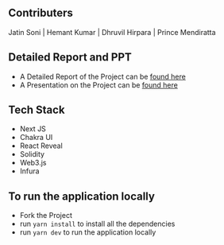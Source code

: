 ## Contributers
Jatin Soni | Hemant Kumar | Dhruvil Hirpara | Prince Mendiratta

## Detailed Report and PPT
- A Detailed Report of the Project can be [found here](https://drive.google.com/drive/folders/17vXqLRU2BRRNpVA6rdyMfPYSWPh_mZRX?usp=sharing)
- A Presentation on the Project can be [found here](https://www.canva.com/design/DAE6xGb6TCI/dO_chqaj-7IeiIVvmys7pg/view?utm_content=DAE6xGb6TCI&utm_campaign=designshare&utm_medium=link2&utm_source=sharebutton)

## Tech Stack 
- Next JS
- Chakra UI
- React Reveal
- Solidity
- Web3.js
- Infura

## To run the application locally
- Fork the Project 
- run `yarn install` to install all the dependencies
- run `yarn dev` to run the application locally

